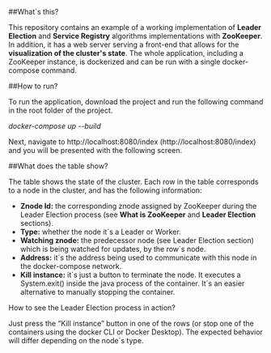 
##What´s this?

This repository contains an example of a working implementation of **Leader Election** and **Service Registry** algorithms implementations with **ZooKeeper**. In addition, it has a web server serving a front-end that allows for the **visualization of the cluster's state**. The whole application, including a ZooKeeper instance, is dockerized and can be run with a single docker-compose command.

##How to run?

To run the application, download the project and run the following command in the root folder of the project.

*docker-compose up --build*

Next, navigate to http://localhost:8080/index (http://localhost:8080/index)
  and you will be presented with the following screen.

  

##What does the table show?

  

The table shows the state of the cluster. Each row in the table corresponds to a node in the cluster, and has the following information:

-   **Znode Id:** the corresponding znode assigned by ZooKeeper during the Leader Election process (see **What is ZooKeeper** and **Leader Election** sections).
-   **Type:** whether the node it´s a Leader or Worker.
-   **Watching znode:** the predecessor node (see Leader Election section) which is being watched for updates, by the row´s node.
-   **Address:** it´s the address being used to communicate with this node in the docker-compose network.
-   **Kill instance:** it´s just a button to terminate the node. It executes a System.exit() inside the java process of the container. It´s an easier alternative to manually stopping the container.

How to see the Leader Election process in action?

Just press the “Kill instance” button in one of the rows (or stop one of the containers using the docker CLI or Docker Desktop). The expected behavior will differ depending on the node´s type.
